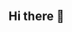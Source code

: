 ## Hi there 👋

<!--
**bhumanidhipoudel/bhumanidhipoudel** is a ✨ _special_ ✨ repository because its `README.md` (this file) appears on your GitHub profile.

Here are some ideas to get you started:

- 🔭 I’m currently working on ARTICLE WRITING
- 🌱 I’m currently learning HOW TO WRITE ARTICLE
- 👯 I’m looking to collaborate on ...
- 🤔 I’m looking for help with ...
- 💬 Ask me about DIFFERENT PERSPECTIVES
- 📫 How to reach me: bhumanidhipoudel@gmail.com
- 😄 Pronouns: ...
- ⚡ Fun fact: ...
-->
